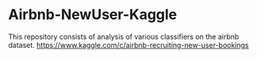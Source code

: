 # Airbnb-NewUser-Kaggle
This repository consists of analysis of various classifiers on the airbnb dataset.
https://www.kaggle.com/c/airbnb-recruiting-new-user-bookings
